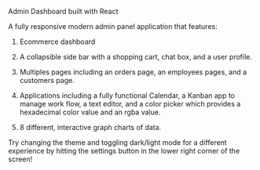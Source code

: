Admin Dashboard built with React

A fully responsive modern admin panel application that features:

1. Ecommerce dashboard

2. A collapsible side bar with a shopping cart, chat box, and a user profile.

3. Multiples pages including an orders page, an employees pages, and a customers page.

4. Applications including a fully functional Calendar, a Kanban app to manage work flow, a text editor, and a color picker which provides a hexadecimal color value and an rgba value.

5. 8 different, interactive graph charts of data.

Try changing the theme and toggling dark/light mode for a different experience by hitting the settings button in the lower right corner of the screen!
